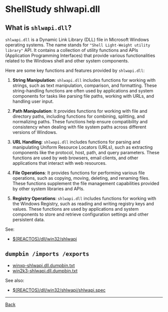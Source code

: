 # ShellStudy shlwapi.dll

## What is `shlwapi.dll`?

`shlwapi.dll` is a Dynamic Link Library (DLL) file in Microsoft Windows
operating systems. The name stands for `"Shell Light-Weight utility library"`
API. It contains a collection of utility functions and APIs (Application
Programming Interfaces) that provide various functionalities related to the
Windows shell and other system components.

Here are some key functions and features provided by `shlwapi.dll`:

1. **String Manipulation**: `shlwapi.dll` includes functions for working with
   strings, such as text manipulation, comparison, and formatting. These
   string-handling functions are often used by applications and system
   components for tasks like parsing file paths, working with URLs, and
   handling user input.

2. **Path Manipulation**: It provides functions for working with file and
   directory paths, including functions for combining, splitting, and
   normalizing paths. These functions help ensure compatibility and
   consistency when dealing with file system paths across different
   versions of Windows.

3. **URL Handling**: `shlwapi.dll` includes functions for parsing and manipulating
   Uniform Resource Locators (URLs), such as extracting components like the
   protocol, host, path, and query parameters. These functions are used by
   web browsers, email clients, and other applications that interact with
   web resources.

4. **File Operations**: It provides functions for performing various file
   operations, such as copying, moving, deleting, and renaming files. These
   functions supplement the file management capabilities provided by other
   system libraries and APIs.

5. **Registry Operations**: `shlwapi.dll` includes functions for working with the
   Windows Registry, such as reading and writing registry keys and values.
   These functions are used by applications and system components to store
   and retrieve configuration settings and other persistent data.

See:

- [$(REACTOS)/dll/win32/shlwapi](https://github.com/reactos/reactos/tree/master/dll/win32/shlwapi)

## `dumpbin /imports /exports`

- [winxp-shlwapi.dll.dumpbin.txt](winxp-shlwapi.dll.dumpbin.txt)
- [win2k3-shlwapi.dll.dumpbin.txt](win2k3-shlwapi.dll.dumpbin.txt)

See also:

- [$(REACTOS)/dll/win32/shlwapi/shlwapi.spec](https://github.com/reactos/reactos/tree/master/dll/win32/shlwapi/shlwapi.spec)

---

[Back](../README.md)
